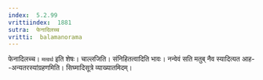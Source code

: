 ```yaml
---
index:  5.2.99
vrittiindex:  1881
sutra:  फेनादिलच्च
vritti:  balamanorama 
---
```


फेनादिलच्च। `मत्वर्थ` इति शेषः। चाल्लजिति। संनिहितत्वादिति भावः। नन्वेवं सति मतुब् नैव स्यादित्यत आह--अन्यतरस्यांग्रहणमिति। सिघ्मादिसूत्रे व्याख्यातमिदम्। 

